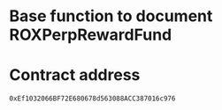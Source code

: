 # Base function to document ROXPerpRewardFund

# Contract address 
` 0xEf1032066BF72E680678d563088ACC387016c976 `
